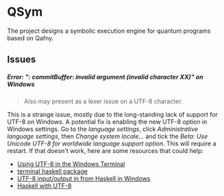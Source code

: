 # QSym

The project designs a symbolic execution engine for quantum programs based on Qafny.

## Issues

##### Error: "<stdout>: commitBuffer: invalid argument (invalid character XX)" on Windows

> Also may present as a lexer issue on a UTF-8 character.

This is a strange issue, mostly due to the long-standing lack of support for UTF-8 on Windows. A potential fix is enabling the new UTF-8 option in Windows settings. Go to the *language settings*, click *Administrative language settings*, then *Change system locale…* and tick the *Beta: Use Unicode UTF-8 for worldwide language support option*. This will require a restart. If that doesn't work, here are some resources that could help:

- [Using UTF-8 in the Windows Terminal](https://akr.am/blog/posts/using-utf-8-in-the-windows-terminal)
- [terminal haskell package](https://hackage.haskell.org/package/terminal)
- [UTF-8 input/output in from Haskell in Windows](https://stackoverflow.com/questions/66928909/utf-8-input-output-in-from-haskell-in-windows)
- [Haskell with UTF-8](https://serokell.io/blog/haskell-with-utf8)